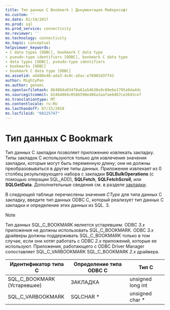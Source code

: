 ```yaml
---
title: Тип данных C Bookmark | Документация Майкрософт
ms.custom: ''
ms.date: 01/19/2017
ms.prod: sql
ms.prod_service: connectivity
ms.reviewer: ''
ms.technology: connectivity
ms.topic: conceptual
helpviewer_keywords:
- C data types [ODBC], bookmark C data type
- pseudo-type identifiers [ODBC], bookmark C data type
- data types [ODBC], pseudo-type identifiers
- bookmarks [ODBC]
- bookmark C data type [ODBC]
ms.assetid: add88e48-ada3-4c0c-a5ac-e78903d3ff41
author: MightyPen
ms.author: genemi
ms.openlocfilehash: 86488da93470a61a54638e9c60e6e1795a9da4dc
ms.sourcegitcommit: b2464064c0566590e486a3aafae6d67ce2645cef
ms.translationtype: MT
ms.contentlocale: ru-RU
ms.lasthandoff: 07/15/2019
ms.locfileid: "68125747"
---
```

# <a name="bookmark-c-data-type"></a>Тип данных C Bookmark
Тип данных C закладки позволяет приложению извлекать закладку. Типы закладок C используются только для извлечения значения закладки, которые могут быть переменную длину; они не должны преобразовываться в другие типы данных. Приложение извлекает из 0 столбец результирующего набора с закладки **SQLBulkOperations** (с помощью операции SQL_ADD), **SQLFetch**, **SQLFetchScroll**, или **SQLGetData**. Дополнительные сведения см. в разделе [закладки](../../../odbc/reference/develop-app/bookmarks-odbc.md).  
  
 В следующей таблице перечислены значения *CType* для типа данных C закладку, введите тип данных ODBC C, который реализует тип данных C закладки и определение этих данных из SQL. З.  
  
> [!NOTE]
>  Тип данных SQL_C_BOOKMARK является устаревшим. ODBC *3.x* приложения не должны использовать SQL_C_BOOKMARK. ODBC *3.x* драйверы должны поддерживать SQL_C_BOOKMARK только в том случае, если они хотят работать с ODBC *2.x* приложений, которые ее используют. Приложения, работающего с ODBC Driver Manager сопоставляет SQL_C_VARBOOKMARK SQL_C_BOOKMARK *2.x* драйвера.  
  
|Идентификатор типа C|Определение типа ODBC C|Тип C|  
|-----------------------|--------------------|------------|  
|SQL_C_BOOKMARK<br />(Устаревшее)|ЗАКЛАДКА|unsigned long int|  
|SQL_C_VARBOOKMARK|SQLCHAR *|unsigned char *|

